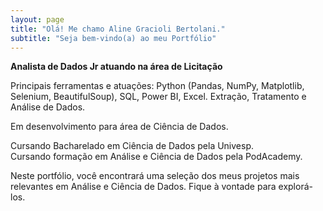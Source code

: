 ```yaml
---
layout: page
title: "Olá! Me chamo Aline Gracioli Bertolani."
subtitle: "Seja bem-vindo(a) ao meu Portfólio"
---
```


**Analista de Dados Jr atuando na área de Licitação**

Principais ferramentas e atuações: Python (Pandas, NumPy, Matplotlib, Selenium, BeautifulSoup), SQL, Power BI, Excel. Extração, Tratamento e Análise de Dados.

Em desenvolvimento para área de Ciência de Dados.

Cursando Bacharelado em Ciência de Dados pela Univesp.  
Cursando formação em Análise e Ciência de Dados pela PodAcademy.

Neste portfólio, você encontrará uma seleção dos meus projetos mais relevantes em Análise e Ciência de Dados. Fique à vontade para explorá-los.
